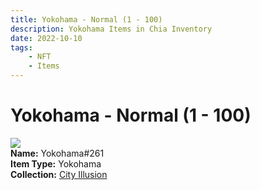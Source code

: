 ```yaml
---
title: Yokohama - Normal (1 - 100)
description: Yokohama Items in Chia Inventory
date: 2022-10-10
tags:
    - NFT
    - Items
---
```


# Yokohama - Normal (1 - 100)
<div class="item_thumbnail">
<img loading="lazy" src="https://wo6drnrrjoloxgl2ujwxukwuqgiyufcescjaulexpqzia5ibag2q.arweave.net/s7w4tjFLluuZeqJteirUgZGKFESQkgosl3wygHUBAbU"><br/>
<div><strong>Name:</strong> Yokohama#261</div>
<div><strong>Item Type:</strong> Yokohama</div>
<div><strong>Collection:</strong> <a href="https://www.spacescan.io/xch/nft/collection/col1lend2dcn558km4wcwta4xnkfv3xpcmlp9kyt0m909emvfxechlyqdl5ndg">City Illusion</a></div>
</div>

